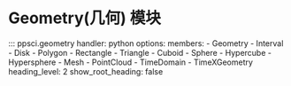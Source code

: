# Geometry(几何) 模块

::: ppsci.geometry
    handler: python
    options:
      members:
        - Geometry
        - Interval
        - Disk
        - Polygon
        - Rectangle
        - Triangle
        - Cuboid
        - Sphere
        - Hypercube
        - Hypersphere
        - Mesh
        - PointCloud
        - TimeDomain
        - TimeXGeometry
      heading_level: 2
      show_root_heading: false

<!-- # Geometry

::: ppsci.arch

This is on a separate line

$$
\operatorname{ker} f=\{g\in G:f(g)=e_{H}\}{\mbox{.}}
$$

The homomorphism $f$ is injective if and only if its kernel is only the
singleton set $e_G$, because otherwise $\exists a,b\in G$ with $a\neq b$ such
that $f(a)=f(b)$.

```python

--8<--
./ppsci/data/dataset/array_dataset.py:16:49
--8<--

``` -->

